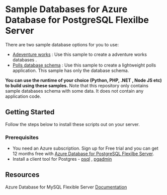 # Sample Databases for Azure Database for PostgreSQL Flexilbe Server 

There are two sample database options for you to use: 
- [Adeventure works](./postgresql-adventureworks) : Use this sample to create a adventure works databases . 
- [Polls database schema](./polls-database-schema) : Use this sample to create a lightweight polls application. This sample has only the database schema. 

**You can use the runtime of your choice (Python, PHP, .NET , Node JS etc) to build using these samples.** Note that this repository only contains sample databases schema with some data. It does not contain any application code. 

## Getting Started
Follow the steps below to install these scripts out on your server. 

### Prerequisites

- You need an Azure subscription. Sign up for Free trial and you can get 12 months free with [Azure Database for PostgreSQL Flexilbe Server](https://docs.microsoft.com/en-us/azure/postgresql/flexible-server/how-to-deploy-on-azure-free-account).
- Install a client tool for Postgres - [psql](https://www.postgresql.org/docs/current/app-psql.html) , [pgadmin ](https://www.pgadmin.org/)

## Resources
Azure Database for MySQL Flexible Server [Documentation](https://docs.microsoft.com/en-us/azure/mysql/flexible-server/)
